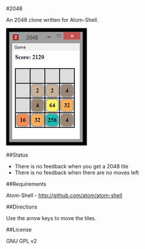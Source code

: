 #2048
 
An 2048 clone written for Atom-Shell.
  
<img src="screenshots/2048.png" alt="2048 screenshot" />

##Status

- There is no feedback when you get a 2048 tile
- There is no feedback when there are no moves left

##Requirements

Atom-Shell - http://github.com/atom/atom-shell

##Directions

Use the arrow keys to move the tiles.
  
##License

GNU GPL v2